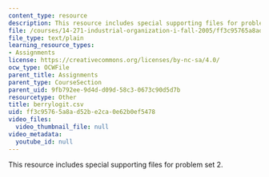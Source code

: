 ```yaml
---
content_type: resource
description: This resource includes special supporting files for problem set 2.
file: /courses/14-271-industrial-organization-i-fall-2005/ff3c95765a8ad52be2ca0e62b0ef5478_berrylogit.csv
file_type: text/plain
learning_resource_types:
- Assignments
license: https://creativecommons.org/licenses/by-nc-sa/4.0/
ocw_type: OCWFile
parent_title: Assignments
parent_type: CourseSection
parent_uid: 9fb792ee-9d4d-d09d-58c3-0673c90d5d7b
resourcetype: Other
title: berrylogit.csv
uid: ff3c9576-5a8a-d52b-e2ca-0e62b0ef5478
video_files:
  video_thumbnail_file: null
video_metadata:
  youtube_id: null
---
```

This resource includes special supporting files for problem set 2.